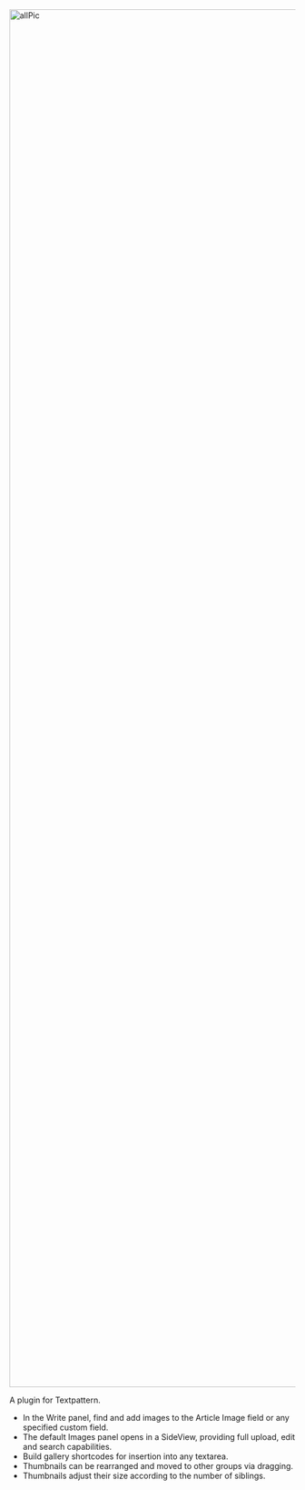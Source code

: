 <img width="4570" height="2422" alt="allPic" src="https://github.com/user-attachments/assets/b3e351a2-5a3b-4472-b487-3ce101a53afe" />

A plugin for Textpattern.

* In the Write panel, find and add images to the Article Image field or any specified custom field.
* The default Images panel opens in a SideView, providing full upload, edit and search capabilities.
* Build gallery shortcodes for insertion into any textarea.
* Thumbnails can be rearranged and moved to other groups via dragging.
* Thumbnails adjust their size according to the number of siblings.